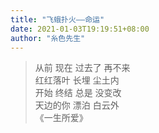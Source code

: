```yaml
---
title: "飞蛾扑火——命运"
date: 2021-01-03T19:19:51+08:00
author: "糸色先生"
---
```


> 从前 现在 过去了 再不来  
> 红红落叶 长埋 尘土内    
> 开始 终结 总是 没变改  
> 天边的你 漂泊 白云外  
> 《一生所爱》  

